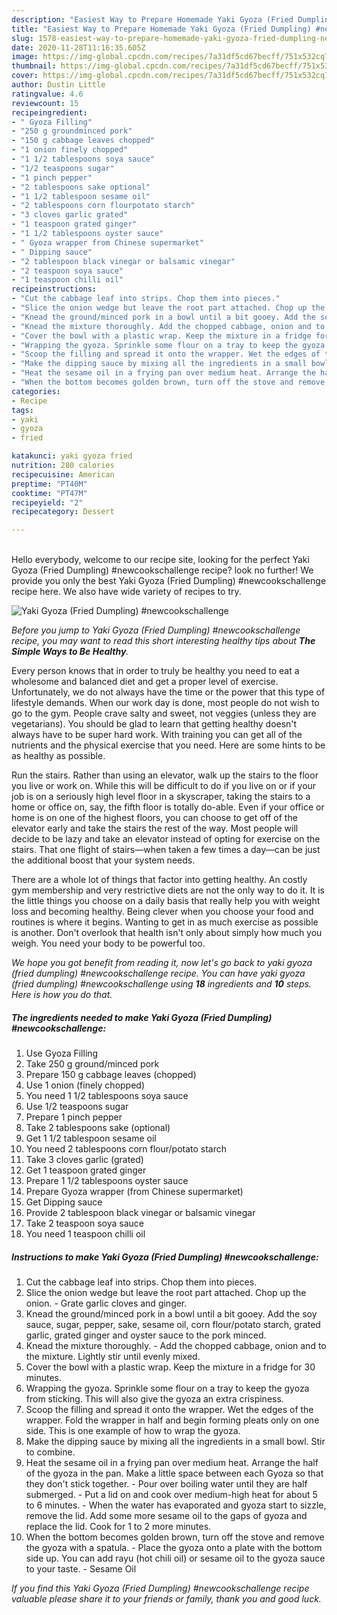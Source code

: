 ```yaml
---
description: "Easiest Way to Prepare Homemade Yaki Gyoza (Fried Dumpling) #newcookschallenge"
title: "Easiest Way to Prepare Homemade Yaki Gyoza (Fried Dumpling) #newcookschallenge"
slug: 1578-easiest-way-to-prepare-homemade-yaki-gyoza-fried-dumpling-newcookschallenge
date: 2020-11-28T11:16:35.605Z
image: https://img-global.cpcdn.com/recipes/7a31df5cd67becff/751x532cq70/yaki-gyoza-fried-dumpling-newcookschallenge-recipe-main-photo.jpg
thumbnail: https://img-global.cpcdn.com/recipes/7a31df5cd67becff/751x532cq70/yaki-gyoza-fried-dumpling-newcookschallenge-recipe-main-photo.jpg
cover: https://img-global.cpcdn.com/recipes/7a31df5cd67becff/751x532cq70/yaki-gyoza-fried-dumpling-newcookschallenge-recipe-main-photo.jpg
author: Dustin Little
ratingvalue: 4.6
reviewcount: 15
recipeingredient:
- " Gyoza Filling"
- "250 g groundminced pork"
- "150 g cabbage leaves chopped"
- "1 onion finely chopped"
- "1 1/2 tablespoons soya sauce"
- "1/2 teaspoons sugar"
- "1 pinch pepper"
- "2 tablespoons sake optional"
- "1 1/2 tablespoon sesame oil"
- "2 tablespoons corn flourpotato starch"
- "3 cloves garlic grated"
- "1 teaspoon grated ginger"
- "1 1/2 tablespoons oyster sauce"
- " Gyoza wrapper from Chinese supermarket"
- " Dipping sauce"
- "2 tablespoon black vinegar or balsamic vinegar"
- "2 teaspoon soya sauce"
- "1 teaspoon chilli oil"
recipeinstructions:
- "Cut the cabbage leaf into strips. Chop them into pieces."
- "Slice the onion wedge but leave the root part attached. Chop up the onion. Grate garlic cloves and ginger."
- "Knead the ground/minced pork in a bowl until a bit gooey. Add the soy sauce, sugar, pepper, sake, sesame oil, corn flour/potato starch, grated garlic, grated ginger and oyster sauce to the pork minced."
- "Knead the mixture thoroughly. Add the chopped cabbage, onion and to the mixture. Lightly stir until evenly mixed."
- "Cover the bowl with a plastic wrap. Keep the mixture in a fridge for 30 minutes."
- "Wrapping the gyoza. Sprinkle some flour on a tray to keep the gyoza from sticking. This will also give the gyoza an extra crispiness."
- "Scoop the filling and spread it onto the wrapper. Wet the edges of the wrapper. Fold the wrapper in half and begin forming pleats only on one side. This is one example of how to wrap the gyoza."
- "Make the dipping sauce by mixing all the ingredients in a small bowl. Stir to combine."
- "Heat the sesame oil in a frying pan over medium heat. Arrange the half of the gyoza in the pan. Make a little space between each Gyoza so that they don&#39;t stick together. Pour over boiling water until they are half submerged. Put a lid on and cook over medium-high heat for about 5 to 6 minutes. When the water has evaporated and gyoza start to sizzle, remove the lid. Add some more sesame oil to the gaps of gyoza and replace the lid. Cook for 1 to 2 more minutes."
- "When the bottom becomes golden brown, turn off the stove and remove the gyoza with a spatula. Place the gyoza onto a plate with the bottom side up. You can add rayu (hot chili oil) or sesame oil to the gyoza sauce to your taste. Sesame Oil"
categories:
- Recipe
tags:
- yaki
- gyoza
- fried

katakunci: yaki gyoza fried 
nutrition: 280 calories
recipecuisine: American
preptime: "PT40M"
cooktime: "PT47M"
recipeyield: "2"
recipecategory: Dessert

---
```

<br>
Hello everybody, welcome to our recipe site, looking for the perfect Yaki Gyoza (Fried Dumpling) #newcookschallenge recipe? look no further! We provide you only the best Yaki Gyoza (Fried Dumpling) #newcookschallenge recipe here. We also have wide variety of recipes to try.
<br>


![Yaki Gyoza (Fried Dumpling) #newcookschallenge](https://img-global.cpcdn.com/recipes/7a31df5cd67becff/751x532cq70/yaki-gyoza-fried-dumpling-newcookschallenge-recipe-main-photo.jpg)

<i>Before you jump to Yaki Gyoza (Fried Dumpling) #newcookschallenge recipe, you may want to read this short interesting healthy tips about <strong>The Simple Ways to Be Healthy</strong>.</i>

Every person knows that in order to truly be healthy you need to eat a wholesome and balanced diet and get a proper level of exercise. Unfortunately, we do not always have the time or the power that this type of lifestyle demands. When our work day is done, most people do not wish to go to the gym. People crave salty and sweet, not veggies (unless they are vegetarians). You should be glad to learn that getting healthy doesn't always have to be super hard work. With training you can get all of the nutrients and the physical exercise that you need. Here are some hints to be as healthy as possible.

Run the stairs. Rather than using an elevator, walk up the stairs to the floor you live or work on. While this will be difficult to do if you live on or if your job is on a seriously high level floor in a skyscraper, taking the stairs to a home or office on, say, the fifth floor is totally do-able. Even if your office or home is on one of the highest floors, you can choose to get off of the elevator early and take the stairs the rest of the way. Most people will decide to be lazy and take an elevator instead of opting for exercise on the stairs. That one flight of stairs—when taken a few times a day—can be just the additional boost that your system needs. 

There are a whole lot of things that factor into getting healthy. An costly gym membership and very restrictive diets are not the only way to do it. It is the little things you choose on a daily basis that really help you with weight loss and becoming healthy. Being clever when you choose your food and routines is where it begins. Wanting to get in as much exercise as possible is another. Don't overlook that health isn't only about simply how much you weigh. You need your body to be powerful too. 


<i>We hope you got benefit from reading it, now let's go back to yaki gyoza (fried dumpling) #newcookschallenge recipe. You can have yaki gyoza (fried dumpling) #newcookschallenge using <strong>18</strong> ingredients and <strong>10</strong> steps. Here is how you do that.
</i>

##### The ingredients needed to make Yaki Gyoza (Fried Dumpling) #newcookschallenge:

1. Use  Gyoza Filling
1. Take 250 g ground/minced pork
1. Prepare 150 g cabbage leaves (chopped)
1. Use 1 onion (finely chopped)
1. You need 1 1/2 tablespoons soya sauce
1. Use 1/2 teaspoons sugar
1. Prepare 1 pinch pepper
1. Take 2 tablespoons sake (optional)
1. Get 1 1/2 tablespoon sesame oil
1. You need 2 tablespoons corn flour/potato starch
1. Take 3 cloves garlic (grated)
1. Get 1 teaspoon grated ginger
1. Prepare 1 1/2 tablespoons oyster sauce
1. Prepare  Gyoza wrapper (from Chinese supermarket)
1. Get  Dipping sauce
1. Provide 2 tablespoon black vinegar or balsamic vinegar
1. Take 2 teaspoon soya sauce
1. You need 1 teaspoon chilli oil


##### Instructions to make Yaki Gyoza (Fried Dumpling) #newcookschallenge:

1. Cut the cabbage leaf into strips. Chop them into pieces.
1. Slice the onion wedge but leave the root part attached. Chop up the onion. - Grate garlic cloves and ginger.
1. Knead the ground/minced pork in a bowl until a bit gooey. Add the soy sauce, sugar, pepper, sake, sesame oil, corn flour/potato starch, grated garlic, grated ginger and oyster sauce to the pork minced.
1. Knead the mixture thoroughly. - Add the chopped cabbage, onion and to the mixture. Lightly stir until evenly mixed.
1. Cover the bowl with a plastic wrap. Keep the mixture in a fridge for 30 minutes.
1. Wrapping the gyoza. Sprinkle some flour on a tray to keep the gyoza from sticking. This will also give the gyoza an extra crispiness.
1. Scoop the filling and spread it onto the wrapper. Wet the edges of the wrapper. Fold the wrapper in half and begin forming pleats only on one side. This is one example of how to wrap the gyoza.
1. Make the dipping sauce by mixing all the ingredients in a small bowl. Stir to combine.
1. Heat the sesame oil in a frying pan over medium heat. Arrange the half of the gyoza in the pan. Make a little space between each Gyoza so that they don&#39;t stick together. - Pour over boiling water until they are half submerged. - Put a lid on and cook over medium-high heat for about 5 to 6 minutes. - When the water has evaporated and gyoza start to sizzle, remove the lid. Add some more sesame oil to the gaps of gyoza and replace the lid. Cook for 1 to 2 more minutes.
1. When the bottom becomes golden brown, turn off the stove and remove the gyoza with a spatula. - Place the gyoza onto a plate with the bottom side up. You can add rayu (hot chili oil) or sesame oil to the gyoza sauce to your taste. - Sesame Oil


<i>If you find this Yaki Gyoza (Fried Dumpling) #newcookschallenge recipe valuable please share it to your friends or family, thank you and good luck.</i>
